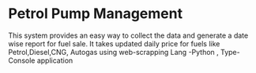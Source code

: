 # Petrol Pump Management
This system provides an easy way to collect the data and generate a date wise report for fuel sale. It takes updated daily price for fuels like Petrol,Diesel,CNG, Autogas using web-scrapping  Lang -Python , Type-Console application
